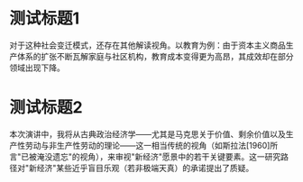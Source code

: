# 测试标题1

对于这种社会变迁模式，还存在其他解读视角。以教育为例：由于资本主义商品生产体系的扩张不断瓦解家庭与社区机构，教育成本变得更为高昂，其成效却在部分领域出现下降。


# 测试标题2

本次演讲中，我将从古典政治经济学——尤其是马克思关于价值、剩余价值以及生产性劳动与非生产性劳动的理论——这一相当传统的视角（如斯拉法[1960]所言"已被淹没遗忘"的视角），来审视"新经济"愿景中的若干关键要素。这一研究路径对"新经济"某些近乎盲目乐观（若非极端天真）的承诺提出了质疑。

